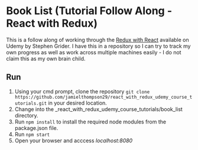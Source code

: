 # Book List (Tutorial Follow Along - React with Redux)

This is a follow along of working through the [Redux with React](https://www.udemy.com/react-redux/) available on Udemy by Stephen Grider. 
I have this in a repository so I can try to track my own progress as well as work across multiple machines easily - I do not claim this as my own brain child.

## Run
1. Using your cmd prompt, clone the repository ```git clone https://github.com/jamielthompson29/react_with_redux_udemy_course_tutorials.git``` in your desired location.
2. Change into the _react_with_redux_udemy_course_tutorials/book_list directory.
3. Run ```npm install``` to install the required node modules from the package.json file.
4. Run ```npm start```
5. Open your browser and acccess _localhost:8080_
